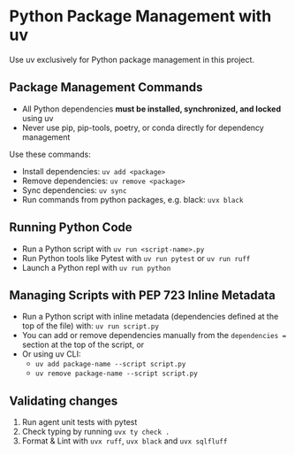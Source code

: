 # Python Package Management with uv

Use uv exclusively for Python package management in this project.

## Package Management Commands

- All Python dependencies **must be installed, synchronized, and locked** using uv
- Never use pip, pip-tools, poetry, or conda directly for dependency management

Use these commands:

- Install dependencies: `uv add <package>`
- Remove dependencies: `uv remove <package>`
- Sync dependencies: `uv sync`
- Run commands from python packages, e.g. black: `uvx black`

## Running Python Code

- Run a Python script with `uv run <script-name>.py`
- Run Python tools like Pytest with `uv run pytest` or `uv run ruff`
- Launch a Python repl with `uv run python`

## Managing Scripts with PEP 723 Inline Metadata

- Run a Python script with inline metadata (dependencies defined at the top of the file) with: `uv run script.py`
- You can add or remove dependencies manually from the `dependencies =` section at the top of the script, or
- Or using uv CLI:
  - `uv add package-name --script script.py`
  - `uv remove package-name --script script.py`

## Validating changes

1. Run agent unit tests with pytest
2. Check typing by running `uvx ty check .`
3. Format & Lint with `uvx ruff`, `uvx black` and `uvx sqlfluff`
